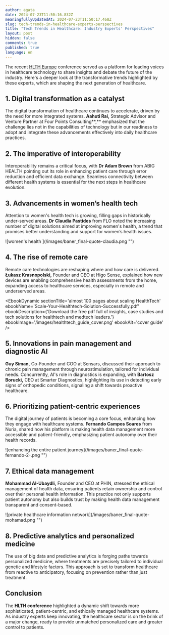 ```yaml
---
author: agata
date: 2024-07-23T11:50:16.832Z
meaningfullyUpdatedAt: 2024-07-23T11:50:17.468Z
slug: ​​tech-trends-in-healthcare-experts-perspectives
title: "Tech Trends in Healthcare: Industry Experts' Perspectives"
layout: post
hidden: false
comments: true
published: true
language: en
---
```

The recent [HLTH Europe](https://europe.hlth.com/) conference served as a platform for leading voices in healthcare technology to share insights and debate the future of the industry. Here's a deeper look at the transformative trends highlighted by these experts, which are shaping the next generation of healthcare.

## 1. Digital transformation as a catalyst

The digital transformation of healthcare continues to accelerate, driven by the need for more integrated systems. **Aahuti Rai,** Strategic Advisor and Venture Partner at Four Points Consulting**,** emphasized that the challenge lies not in the capabilities of technology but in our readiness to adopt and integrate these advancements effectively into daily healthcare practices.

## 2. The imperative of interoperability

Interoperability remains a critical focus, with **Dr Adam Brown** from ABIG HEALTH pointing out its role in enhancing patient care through error reduction and efficient data exchange. Seamless connectivity between different health systems is essential for the next steps in healthcare evolution.

## 3. Advancements in women’s health tech

Attention to women's health tech is growing, filling gaps in historically under-served areas. **Dr** **Claudia Pastides** from FLO noted the increasing number of digital solutions aimed at improving women's health, a trend that promises better understanding and support for women’s health issues.

<div className="image">![women's health ](/images/baner_final-quote-claudia.png "")</div>

## 4. The rise of remote care

Remote care technologies are reshaping where and how care is delivered. **Łukasz Krasnopolski,** Founder and CEO at Higo Sense, explained how new devices are enabling comprehensive health assessments from the home, expanding access to healthcare services, especially in remote and underserved areas.

<EbookDynamic sectionTitle='almost 100 pages about scaling HealthTech' ebookName='Scale-Your-Healthtech-Solution-Successfully.pdf' ebookDescription={'Download the free pdf full of insights, case studies and tech solutions for healthtech and medtech leaders.'} ebookImage='/images/healthtech_guide_cover.png' ebookAlt='cover guide' />

## 5. Innovations in pain management and diagnostic AI

**Guy Siman,** Co-Founder and COO at Sensars, discussed their approach to chronic pain management through neurostimulation, tailored for individual needs. Concurrently, AI's role in diagnostics is expanding, with **Bartosz Borucki,** CEO at Smarter Diagnostics, highlighting its use in detecting early signs of orthopedic conditions, signaling a shift towards proactive healthcare.

## 6. Prioritizing patient-centric experiences

The digital journey of patients is becoming a core focus, enhancing how they engage with healthcare systems. **Fernando Campos Soares** from Nuria, shared how his platform is making health data management more accessible and patient-friendly, emphasizing patient autonomy over their health records.

<div className="image">![enhancing the entire patient journey](/images/baner_final-quote-fernando-2-.png "")</div>

## 7. Ethical data management

**Mohammad Al-Ubaydli,** Founder and CEO at PHIN, stressed the ethical management of health data, ensuring patients retain ownership and control over their personal health information. This practice not only supports patient autonomy but also builds trust by making health data management transparent and consent-based.

<div className="image">![private healthcare information network](/images/baner_final-quote-mohamad.png "")</div>

## 8. Predictive analytics and personalized medicine

The use of big data and predictive analytics is forging paths towards personalized medicine, where treatments are precisely tailored to individual genetic and lifestyle factors. This approach is set to transform healthcare from reactive to anticipatory, focusing on prevention rather than just treatment.

## Conclusion

The **HLTH conference** highlighted a dynamic shift towards more sophisticated, patient-centric, and ethically managed healthcare systems. As industry experts keep innovating, the healthcare sector is on the brink of a major change, ready to provide unmatched personalized care and greater control to patients.